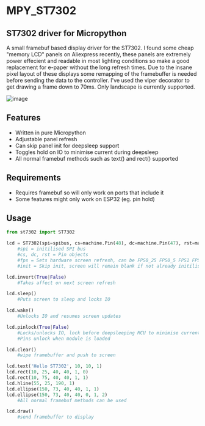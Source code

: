 # MPY_ST7302
## ST7302 driver for Micropython


A small framebuf based display driver for the ST7302. 
I found some cheap "memory LCD" panels on Aliexpress recently, these panels are extremely power effecient and readable in most lighting conditions so make a good replacement for e-paper without the long refresh times.
Due to the insane pixel layout of these displays some remapping of the framebuffer is needed before sending the data to the controller. I've used the viper decorator to get drawing a frame down to 70ms. Only landscape is currently supported.

![image](https://github.com/user-attachments/assets/aa0ddfce-119f-451f-a897-750e555dcf2e)

## Features
- Written in pure Micropython
- Adjustable panel refresh
- Can skip panel init for deepsleep support
- Toggles hold on IO to minimise current during deepsleep
- All normal framebuf methods such as text() and rect() supported

## Requirements
- Requires framebuf so will only work on ports that include it
- Some features might only work on ESP32 (eg. pin hold)

## Usage
```python
from st7302 import ST7302

lcd = ST7302(spi=spibus, cs=machine.Pin(48), dc=machine.Pin(47), rst=machine.Pin(21), fps=ST7302.FPS8, init=True|False)
    #spi = initilised SPI bus
    #cs, dc, rst = Pin objects
    #fps = Sets hardware screen refresh, can be FPS0_25 FPS0_5 FPS1 FPS2 FPS4 FPS8
    #init = Skip init, screen will remain blank if not already initilised

lcd.invert(True|False)
    #Takes affect on next screen refresh

lcd.sleep()
    #Puts screen to sleep and locks IO

lcd.wake()
    #Unlocks IO and resumes screen updates

lcd.pinlock(True|False)
    #Locks/unlocks IO, lock before deepsleeping MCU to minimise current draw.
    #Pins unlock when module is loaded

lcd.clear()
    #wipe framebuffer and push to screen

lcd.text('Hello ST7302', 10, 10, 1)
lcd.rect(10, 25, 40, 40, 1, 0)
lcd.rect(10, 75, 40, 40, 1, 1)
lcd.hline(55, 25, 190, 1)
lcd.ellipse(150, 73, 40, 40, 1, 1)
lcd.ellipse(150, 73, 40, 40, 0, 1, 2)
    #All normal framebuf methods can be used

lcd.draw()
    #send framebuffer to display
```


